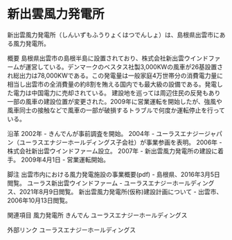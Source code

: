 # 新出雲風力発電所

新出雲風力発電所（しんいずもふうりょくはつでんしょ）は、島根県出雲市にある風力発電所。

概要
島根県出雲市の島根半島に設置されており、株式会社新出雲ウインドファームが運営している。デンマークのベスタス社製3,000KWの風車が26基設置され総出力は78,000KWである。この発電量は一般家庭4万世帯分の消費電力量に相当し出雲市の全消費量の約8割を賄える国内でも最大級の設備である。発電した電力は中国電力に売却されている。
建設地を巡っては周辺住民の反発もあり一部の風車の建設位置が変更された。2009年に営業運転を開始したが、強風や風車同士の接触などで風車の一部が破損するトラブルで何度か運転停止を行っている。

沿革
2002年 - きんでんが事前調査を開始。
2004年 - ユーラスエナジージャパン（ユーラスエナジーホールディングス子会社）が事業参画を表明。
2006年 - 株式会社新出雲ウインドファーム設立。
2007年 - 新出雲風力発電所の建設に着手。
2009年4月1日 - 営業運転開始。

脚注
出雲市内における風力発電施設の事業概要(pdf) - 島根県、2016年3月5日閲覧。
ユーラス新出雲ウインドファーム - ユーラスエナジーホールディングス、2021年8月9日閲覧。
新出雲風力発電所(仮称)建設計画について - 出雲市、2006年10月13日閲覧。

関連項目
風力発電所
きんでん
ユーラスエナジーホールディングス

外部リンク
ユーラスエナジーホールディングス